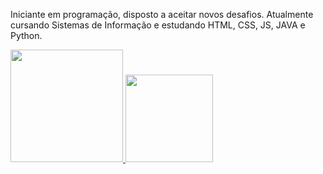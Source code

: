 Iniciante em programação, disposto a aceitar novos desafios. Atualmente cursando Sistemas de Informação e estudando HTML, CSS, JS, JAVA e Python.
<div>
<a href="https://github.com/EduAzevedo">
<img height=180em src="https://github-readme-stats.vercel.app/api?username=EduAzevedo&show_icons=true&theme=radical"/>
<img height=140em src="https://github-readme-stats.vercel.app/api/top-langs/?username=EduAzevedo&layout=compact"/>
 </div>
